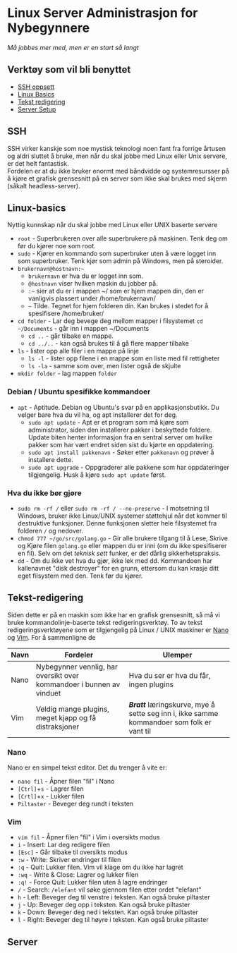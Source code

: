# Linux Server Administrasjon for Nybegynnere

_Må jobbes mer med, men er en start så langt_

## Verktøy som vil bli benyttet

* [SSH oppsett](#SSH)
* [Linux Basics](#Linux-Basics)
* [Tekst redigering](#Tekst-redigering)
* [Server Setup](#Server)

## SSH

SSH virker kanskje som noe mystisk teknologi noen fant fra forrige årtusen og aldri sluttet å bruke, men når du skal jobbe med Linux eller Unix servere, er det helt fantastisk.  
Fordelen er at du ikke bruker enormt med båndvidde og systemresursser på å kjøre et grafisk grensesnitt på en server som ikke skal brukes med skjerm (såkalt headless-server).  

## Linux-basics

Nyttig kunnskap når du skal jobbe med Linux eller UNIX baserte servere

* `root` - Superbrukeren over alle superbrukere på maskinen. Tenk deg om før du kjører noe som root.
* `sudo` - Kjører en kommando som superbruker uten å være logget inn som superbruker. Tenk kjør som admin på Windows, men på steroider.
* `brukernavn@hostnavn:~`
	* `brukernavn` er hva du er logget inn som.
	* `@hostnavn` viser hvilken maskin du jobber på.
	* `:~` sier at du er i mappen ~/ som er hjem mappen din, den er vanligvis plassert under /home/brukernavn/
	* `~` Tilde. Tegnet for hjem folderen din. Kan brukes i stedet for å spesifisere /home/bruker/
* `cd folder` - Lar deg bevege deg mellom mapper i filsystemet `cd ~/Documents` - går inn i mappen ~/Documents
	* `cd ..` - går tilbake en mappe. 
	* `cd ../..` - kan også brukes til å gå flere mapper tilbake
* `ls` - lister opp alle filer i en mappe på linje
	* `ls -l` - lister opp filene i en mappe som en liste med fil rettigheter
	* `ls -la` - samme som over, men lister også de skjulte
* `mkdir folder` - lag mappen `folder`

### Debian / Ubuntu spesifikke kommandoer

* `apt` - Aptitude. Debian og Ubuntu's svar på en applikasjonsbutikk. Du velger bare hva du vil ha, og apt installerer det for deg.
	* `sudo apt update` - Apt er et program som må kjøre som administrator, siden den installerer pakker i beskyttede foldere. Update biten henter informasjon fra en sentral server om hvilke pakker som har vært endret siden sist du kjørte en oppdatering.
	* `sudo apt install pakkenavn` - Søker etter `pakkenavn` og prøver å installere dette.
	* `sudo apt upgrade` - Oppgraderer alle pakkene som har oppdateringer tilgjengelig. Husk å kjøre `sudo apt update` først.

### Hva du ikke bør gjøre

* `sudo rm -rf /` eller `sudo rm -rf / --no-preserve` - I motsetning til Windows, bruker ikke Linux/UNIX systemer støttehjul når det kommer til destruktive funksjoner. Denne funksjonen sletter hele filsystemet fra folderen `/` og nedover.
* `chmod 777 ~/go/src/golang.go` - Gir alle brukere tilgang til å Lese, Skrive og Kjøre filen `golang.go` eller mappen du er inni (om du ikke spesifiserer en fil). Selv om det _teknisk sett_ funker, er det dårlig sikkerhetspraksis.
* `dd` - Om du ikke vet hva du gjør, ikke lek med dd. Kommandoen har kallenavnet "disk destroyer" for en grunn, ettersom du kan krasje ditt eget filsystem med den. Tenk før du kjører.

## Tekst-redigering

Siden dette er på en maskin som ikke har en grafisk grensesnitt, så må vi bruke kommandolinje-baserte tekst redigeringsverktøy. To av tekst redigeringsverktøyene som er tilgjengelig på Linux / UNIX maskiner er [Nano](https://www.nano-editor.org/) og [Vim](https://www.vim.org/). For å sammenligne de

| Navn | Fordeler | Ulemper |
|------|----------|---------|
| Nano | Nybegynner vennlig, har oversikt over kommandoer i bunnen av vinduet | Hva du ser er hva du får, ingen plugins |
| Vim | Veldig mange plugins, meget kjapp og få distraksjoner | ***Bratt*** læringskurve, mye å sette seg inn i, ikke samme kommandoer som folk er vant til |

### Nano

Nano er en simpel tekst editor. Det du trenger å vite er:

* `nano fil` - Åpner filen "fil" i Nano
* `[Ctrl]`+`s` - Lagrer filen
* `[Crtl]`+`x` - Lukker filen
* `Piltaster` - Beveger deg rundt i teksten

### Vim

* `vim fil` - Åpner filen "fil" i Vim i oversikts modus
* `i` - Insert: Lar deg redigere filen
* `[Esc]` - Går tilbake til oversikts modus
* `:w` - Write: Skriver endringer til filen
* `:q` - Quit: Lukker filen. Vim vil klage om du ikke har lagret
* `:wq` - Write & Close: Lagrer og lukker filen
* `:q!` - Force Quit: Lukker filen uten å lagre endringer
* `/` - Search: `/elefant` vil søke gjennom filen etter ordet "elefant"
* `h` - Left: Beveger deg til venstre i teksten. Kan også bruke piltaster
* `j` - Up: Beveger deg opp i teksten. Kan også bruke piltaster
* `k` - Down: Beveger deg ned i teksten. Kan også bruke piltaster
* `l` - Right: Beveger deg til høyre i teksten. Kan også bruke piltaster

## Server


